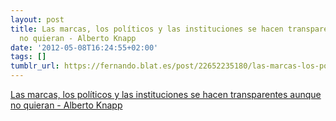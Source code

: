 ```yaml
---
layout: post
title: Las marcas, los políticos y las instituciones se hacen transparentes aunque
  no quieran - Alberto Knapp
date: '2012-05-08T16:24:55+02:00'
tags: []
tumblr_url: https://fernando.blat.es/post/22652235180/las-marcas-los-pol%C3%ADticos-y-las-instituciones-se
---
```

[Las marcas, los políticos y las instituciones se hacen transparentes aunque no quieran - Alberto Knapp](http://blogs.elpais.com/consumidos/2012/05/las-marcas-los-políticos-y-las-instituciones-se-hacen-transparentes-aunque-no-quieran.html)  
